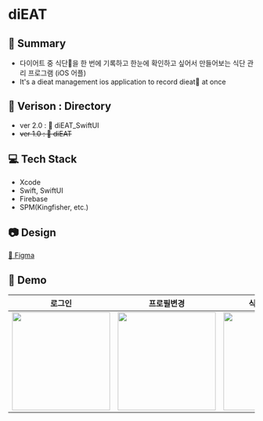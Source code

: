 # diEAT

## 🥗 Summary
- 다이어트 중 식단🍳을 한 번에 기록하고 한눈에 확인하고 싶어서 만들어보는 식단 관리 프로그램 (iOS 어플)
- It's a dieat management ios application to record dieat🍳 at once

## 📌 Verison : Directory
- ver 2.0 : 📁 diEAT_SwiftUI
- ~~ver 1.0 : 📁 diEAT~~

## 💻 Tech Stack
- Xcode
- Swift, SwiftUI
- Firebase
- SPM(Kingfisher, etc.)

## 📷 Design
[🎨 Figma](https://www.figma.com/file/4SF29rHAFImlq1D6M7zVSp/diEAT?t=ykeT39tsee6kGosm-0)

## 📸 Demo
| 로그인 | 프로필변경 | 식사 기록 생성 | 식단 기록 단일 조회 및 수정 |
|---|---|---|---|
| <img src="https://user-images.githubusercontent.com/57654681/202905866-4ae8a1fc-9c99-49f8-925d-ca77b19ef94a.gif" width="200"/> | <img src="https://user-images.githubusercontent.com/57654681/202905856-96c04b05-bf3a-4ba7-a8a1-613afc61132f.gif" width="200"/> | <img src="https://user-images.githubusercontent.com/57654681/202908991-eba45c00-0ea4-4799-a5e9-9e0df0b8de99.gif" width="200"/> | <img src="https://user-images.githubusercontent.com/57654681/202905897-fa8546f4-3c29-4320-8209-99abd76e2ce5.gif" width="200"/> |

